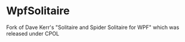 WpfSolitaire
============

Fork of Dave Kerr's "Solitaire and Spider Solitaire for WPF" which was released under CPOL